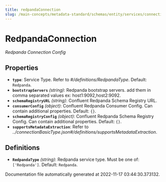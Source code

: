 ```yaml
---
title: redpandaConnection
slug: /main-concepts/metadata-standard/schemas/entity/services/connections/messaging/redpandaconnection
---
```


# RedpandaConnection

*Redpanda Connection Config*

## Properties

- **`type`**: Service Type. Refer to *#/definitions/RedpandaType*. Default: `Redpanda`.
- **`bootstrapServers`** *(string)*: Redpanda bootstrap servers. add them in comma separated values ex: host1:9092,host2:9092.
- **`schemaRegistryURL`** *(string)*: Confluent Redpanda Schema Registry URL.
- **`consumerConfig`** *(object)*: Confluent Redpanda Consumer Config. Can contain additional properties. Default: `{}`.
- **`schemaRegistryConfig`** *(object)*: Confluent Redpanda Schema Registry Config. Can contain additional properties. Default: `{}`.
- **`supportsMetadataExtraction`**: Refer to *../connectionBasicType.json#/definitions/supportsMetadataExtraction*.
## Definitions

- **`RedpandaType`** *(string)*: Redpanda service type. Must be one of: `['Redpanda']`. Default: `Redpanda`.


Documentation file automatically generated at 2022-11-17 03:44:30.373132.
